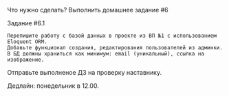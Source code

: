 Что нужно сделать? Выполнить домашнее задание #6

Задание #6.1

    Перепишите работу с базой данных в проекте из ВП №1 с использованием Eloquent ORM.
    Добавьте функционал создания, редактирования пользователей из админки.
    В БД должны храниться как минимум: email (уникальный), ссылка на изображение.

Отправьте выполненое ДЗ на проверку наставнику.

Дедлайн: понедельник в 12.00.
